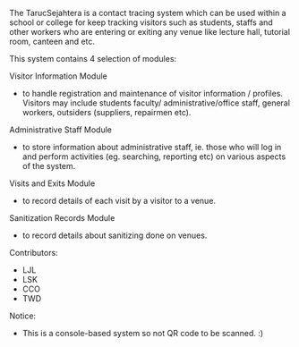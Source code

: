 The TarucSejahtera is a contact tracing system which can be used within a school or college for keep tracking visitors such as students, staffs and other workers who are entering or exiting any venue like lecture hall, tutorial room, canteen and etc.

This system contains 4 selection of modules:

Visitor Information Module 
- to handle registration and maintenance of visitor information / profiles. Visitors may include students faculty/ administrative/office staff, general workers, outsiders (suppliers, repairmen etc).

Administrative Staff Module 
- to store information about administrative staff, ie. those who will log in and perform activities (eg. searching, reporting etc) on various aspects of the system. 

Visits and Exits Module 
- to record details of each visit by a visitor to a venue. 

Sanitization Records Module 
- to record details about sanitizing done on venues. 

Contributors:
- LJL
- LSK
- CCO
- TWD

Notice:
- This is a console-based system so not QR code to be scanned. :)
